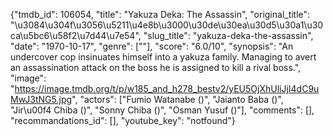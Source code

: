 {"tmdb_id": 106054, "title": "Yakuza Deka: The Assassin", "original_title": "\u3084\u304f\u3056\u5211\u4e8b\u3000\u30de\u30ea\u30d5\u30a1\u30ca\u5bc6\u58f2\u7d44\u7e54", "slug_title": "yakuza-deka-the-assassin", "date": "1970-10-17", "genre": [""], "score": "6.0/10", "synopsis": "An undercover cop insinuates himself into a yakuza family. Managing to avert an assassination attack on the boss he is assigned to kill a rival boss.", "image": "https://image.tmdb.org/t/p/w185_and_h278_bestv2/yEU5OjXhUliJjI4dC9uMwJ3tNG5.jpg", "actors": ["Fumio Watanabe ()", "Jaianto Baba ()", "Jir\u00f4 Chiba ()", "Sonny Chiba ()", "Osman Yusuf ()"], "comments": [], "recommandations_id": [], "youtube_key": "notfound"}